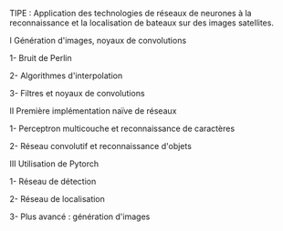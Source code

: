 TIPE : Application des technologies de réseaux de neurones à la reconnaissance et la localisation de bateaux sur des images satellites. 

I Génération d'images, noyaux de convolutions

1- Bruit de Perlin


2- Algorithmes d'interpolation


3- Filtres et noyaux de convolutions


II Première implémentation naïve de réseaux

1- Perceptron multicouche et reconnaissance de caractères


2- Réseau convolutif et reconnaissance d'objets


III Utilisation de Pytorch

1- Réseau de détection


2- Réseau de localisation


3- Plus avancé : génération d'images
